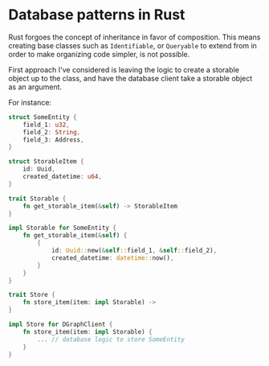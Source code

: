 # Database patterns in Rust

Rust forgoes the concept of inheritance in favor of composition. This means creating base classes such as `Identifiable`, or `Queryable` to extend from in order to make organizing code simpler, is not possible.

First approach I've considered is leaving the logic to create a storable object up to the class, and have the database client take a storable object as an argument.

For instance:

```rust
struct SomeEntity {
	field_1: u32,
	field_2: String,
	field_3: Address,
}

struct StorableItem {
	id: Uuid,
	created_datetime: u64,
}

trait Storable {
	fn get_storable_item(&self) -> StorableItem
}

impl Storable for SomeEntity {
	fn get_storable_item(&self) {
		{
			id: Uuid::new(&self::field_1, &self::field_2),
			created_datetime: datetime::now(),
		}
	}
}

trait Store {
	fn store_item(item: impl Storable) -> 
}

impl Store for DGraphClient {
	fn store_item(item: impl Storable) {
		... // database logic to store SomeEntity
	}
}
```
